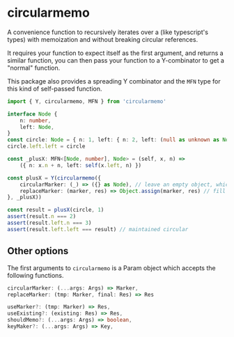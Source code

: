 # circularmemo

A convenience function to recursively iterates over a (like typescript's types)
with memoization and without breaking circular references.

It requires your function to expect itself as the first argument, and returns 
a similar function, you can then pass your function to a Y-combinator to get a 
"normal" function.

This package also provides a spreading Y combinator and the `MFN` type for this kind of
self-passed function.

```typescript
import { Y, circularmemo, MFN } from 'circularmemo'

interface Node {
    n: number,
    left: Node,
}
const circle: Node = { n: 1, left: { n: 2, left: (null as unknown as Node) } }
circle.left.left = circle

const _plusX: MFN<[Node, number], Node> = (self, x, n) =>
    ({ n: x.n + n, left: self(x.left, n) })

const plusX = Y(circularmemo({
    circularMarker: (_) => ({} as Node), // leave an empty object, which will be
    replaceMarker: (marker, res) => Object.assign(marker, res) // fill up the object
}, _plusX))

const result = plusX(circle, 1)
assert(result.n === 2)
assert(result.left.n === 3)
assert(result.left.left === result) // maintained circular
```

## Other options

The first arguments to `circularmemo` is a Param object which accepts 
the following functions.


```typescript
circularMarker: (...args: Args) => Marker,
replaceMarker: (tmp: Marker, final: Res) => Res

useMarker?: (tmp: Marker) => Res,
useExisting?: (existing: Res) => Res,
shouldMemo?: (...args: Args) => boolean,
keyMaker?: (...args: Args) => Key,
```
